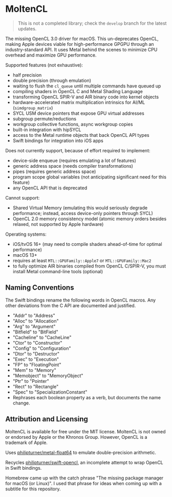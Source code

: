 # MoltenCL

> This is not a completed library; check the `develop` branch for the latest updates.

The missing OpenCL 3.0 driver for macOS. This un-deprecates OpenCL, making Apple devices viable for high-performance GPGPU through an industry-standard API. It uses Metal behind the scenes to minimize CPU overhead and maximize GPU performance.

Supported features (not exhaustive):
- half precision
- double precision (through emulation)
- waiting to flush the `cl_queue` until multiple commands have queued up
- compiling shaders in OpenCL C and Metal Shading Language
- transforming OpenCL SPIR-V and AIR binary code into kernel objects
- hardware-accelerated matrix multiplication intrinsics for AI/ML (`simdgroup_matrix`)
- SYCL USM device pointers that expose GPU virtual addresses
- subgroup permute/reductions
- workgroup collective functions, async workgroup copies
- built-in integration with hipSYCL
- access to the Metal runtime objects that back OpenCL API types
- Swift bindings for integration into iOS apps

Does not currently support, because of effort required to implement:
- device-side enqueue (requires emulating a lot of features)
- generic address space (needs compiler transformations)
- pipes (requires generic address space)
- program scope global variables (not anticipating significant need for this feature)
- any OpenCL API that is deprecated

Cannot support:
- Shared Virtual Memory (emulating this would seriously degrade performance; instead, access device-only pointers through SYCL)
- OpenCL 2.0 memory consistency model (atomic memory orders besides relaxed, not supported by Apple hardware)

Operating systems:
- iOS/tvOS 16+ (may need to compile shaders ahead-of-time for optimal performance)
- macOS 13+
- requires at least `MTL::GPUFamily::Apple7` or `MTL::GPUFamily::Mac2`
- to fully optimize AIR binaries compiled from OpenCL C/SPIR-V, you must install Metal command-line tools (optional)

## Naming Conventions

The Swift bindings rename the following words in OpenCL macros. Any other deviations from the C API are documented and justified.
- "Addr" to "Address"
- "Alloc" to "Allocation"
- "Arg" to "Argument"
- "Bitfield" to "BitField"
- "Cacheline" to "CacheLine"
- "Ctor" to "Constructor"
- "Config" to "Configuration"
- "Dtor" to "Destructor"
- "Exec" to "Execution"
- "FP" to "FloatingPoint"
- "Mem" to "Memory"
- "Memobject" to "MemoryObject"
- "Ptr" to "Pointer"
- "Rect" to "Rectangle"
- "Spec" to "SpecializationConstant"
- Rephrases each boolean property as a verb, but documents the name change.

## Attribution and Licensing

MoltenCL is available for free under the MIT license. MoltenCL is not owned or endorsed by Apple or the Khronos Group. However, OpenCL is a trademark of Apple.

Uses [philipturner/metal-float64](https://github.com/philipturner/metal-float64) to emulate double-precision arithmetic.

Recycles [philipturner/swift-opencl](https://github.com/philipturner/swift-opencl), an incomplete attempt to wrap OpenCL in Swift bindings.

Homebrew came up with the catch phrase "The missing package manager for macOS (or Linux)". I used that phrase for ideas when coming up with a subtitle for this repository.
